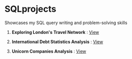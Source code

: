 # SQLprojects
Showcases my SQL query writing and problem-solving skills


1. **Exploring London's Travel Network** : [View](https://github.com/tejal04/SQLprojects/tree/main/Exploring%20London's%20Travel%20Network)

2. **International Debt Statistics Analysis** : [View](https://github.com/tejal04/SQLprojects/tree/main/International%20Debt%20Analysis)

3. **Unicorn Companies Analysis** : [View](https://github.com/tejal04/SQLprojects/tree/main/Unicorn%20Companies%20Analysis)
